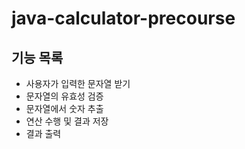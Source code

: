# java-calculator-precourse

## 기능 목록
- 사용자가 입력한 문자열 받기
- 문자열의 유효성 검증
- 문자열에서 숫자 추출
- 연산 수행 및 결과 저장
- 결과 출력